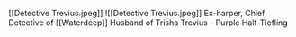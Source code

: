 [[Detective Trevius.jpeg]]
![[Detective Trevius.jpeg]]
Ex-harper, Chief Detective of [[Waterdeep]]
Husband of Trisha Trevius - Purple Half-Tiefling